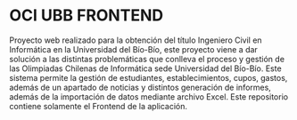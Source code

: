# OCI UBB FRONTEND

Proyecto web realizado para la obtención del título Ingeniero Civil en Informática en la Universidad del Bío-Bío, este proyecto viene a dar solución a las distintas problemáticas que conlleva el proceso y gestión de las Olimpiadas Chilenas de Informática sede Universidad del Bío-Bío.
Este sistema permite la gestión de estudiantes, establecimientos, cupos, gastos, además de un apartado de noticias y distintos generación de informes, además de la importación de datos mediante archivo Excel.
Este repositorio contiene solamente el Frontend de la aplicación.
